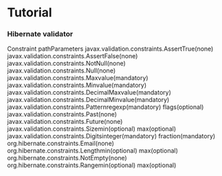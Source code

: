 # Tutorial

### Hibernate validator
<tr>
    <th>Constraint path</th><th>Parameters</th>
</tr>
<tr>
    <td>javax.validation.constraints.AssertTrue</td><td>(none)</td>
</tr>
<tr>
    <td>javax.validation.constraints.AssertFalse</td><td>(none)</td>
</tr>
<tr>
    <td>javax.validation.constraints.NotNull</td><td>(none)</td>
</tr>
<tr>
    <td>javax.validation.constraints.Null</td><td>(none)</td>
</tr>
<tr>
    <td>javax.validation.constraints.Max</td><td>value(mandatory)</td>
</tr>
<tr>
    <td>javax.validation.constraints.Min</td><td>value(mandatory)</td>
</tr>
<tr>
    <td>javax.validation.constraints.DecimalMax</td><td>value(mandatory)</td>
</tr>
<tr>
    <td>javax.validation.constraints.DecimalMin</td><td>value(mandatory)</td>
</tr>
<tr>
    <td>javax.validation.constraints.Pattern</td><td>regexp(mandatory) flags(optional)</td>
</tr>
<tr>
    <td>javax.validation.constraints.Past</td><td>(none)</td>
</tr>
<tr>
    <td>javax.validation.constraints.Future</td><td>(none)</td>
</tr>
<tr>
    <td>javax.validation.constraints.Size</td><td>min(optional) max(optional)</td>
</tr>
<tr>
    <td>javax.validation.constraints.Digits</td><td>integer(mandatory) fraction(mandatory)</td>
</tr>
<tr>
    <td>org.hibernate.constraints.Email</td><td>(none)</td>
</tr>
<tr>
    <td>org.hibernate.constraints.Length</td><td>min(optional) max(optional)</td>
</tr>
<tr>
    <td>org.hibernate.constraints.NotEmpty</td><td>(none)</td>
</tr>
<tr>
    <td>org.hibernate.constraints.Range</td><td>min(optional) max(optional)</td>
</tr>
